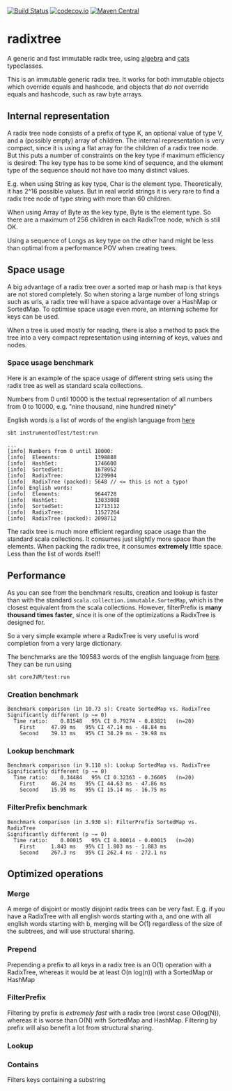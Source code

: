 [![Build Status](https://travis-ci.org/rklaehn/radixtree.png)](https://travis-ci.org/rklaehn/radixtree)
[![codecov.io](http://codecov.io/github/rklaehn/radixtree/coverage.svg?branch=master)](http://codecov.io/github/rklaehn/radixtree?branch=master)
[![Maven Central](https://maven-badges.herokuapp.com/maven-central/com.rklaehn/radixtree_2.11/badge.svg)](https://maven-badges.herokuapp.com/maven-central/com.rklaehn/radixtree_2.11)

# radixtree

A generic and fast immutable radix tree, using [algebra](https://github.com/non/algebra) and [cats](https://github.com/non/cats) typeclasses.

This is an immutable generic radix tree. It works for both immutable objects which override equals and hashcode, and
objects that *do not* override equals and hashcode, such as raw byte arrays.

## Internal representation

A radix tree node consists of a prefix of type K, an optional value of type V, and a (possibly empty) array of children.
The internal representation is very compact, since it is using a flat array for the children of a radix tree node. But
this puts a number of constraints on the key type if maximum efficiency is desired: The key type has to be some kind of
sequence, and the element type of the sequence should not have too many distinct values.

E.g. when using String as key type, Char is the element type. Theoretically, it has 2^16 possible values. But
in real world strings it is very rare to find a radix tree node of type string with more than 60 children.

When using Array of Byte as the key type, Byte is the element type. So there are a maximum of 256 children in each
RadixTree node, which is still OK.

Using a sequence of Longs as key type on the other hand might be less than optimal from a performance POV when creating
trees.

## Space usage

A big advantage of a radix tree over a sorted map or hash map is that keys are not stored completely. So when storing
a large number of long strings such as urls, a radix tree will have a space advantage over a HashMap or SortedMap. To
optimise space usage even more, an interning scheme for keys can be used.

When a tree is used mostly for reading, there is also a method to pack the tree into a very compact representation using interning of keys, values and nodes.

### Space usage benchmark

Here is an example of the space usage of different string sets using the radix tree as well as standard scala collections. 

Numbers from 0 until 10000 is the textual representation of all numbers from 0 to 10000, e.g. "nine thousand, nine hundred ninety"

English words is a list of words of the english language from [here](http://www-01.sil.org/linguistics/wordlists/english/wordlist/wordsEn.txt)
```
sbt instrumentedTest/test:run

...
[info] Numbers from 0 until 10000:
[info] 	Elements:           1398888
[info] 	HashSet:            1746600
[info] 	SortedSet:          1678952
[info] 	RadixTree:          1229904
[info] 	RadixTree (packed): 5648 // <= this is not a typo!
[info] English words:
[info] 	Elements:           9644728
[info] 	HashSet:            13833088
[info] 	SortedSet:          12713112
[info] 	RadixTree:          11527264
[info] 	RadixTree (packed): 2098712
```

The radix tree is much more efficient regarding space usage than the standard scala collections. It consumes just slightly more space than the elements. When packing the radix tree, it consumes **extremely** little space. Less than the list of words itself!

## Performance

As you can see from the benchmark results, creation and lookup is faster than with the standard `scala.collection.immutable.SortedMap`, which is the closest equivalent from the scala collections. However, filterPrefix is **many thousand times faster**, since it is one of the optimizations a RadixTree is designed for.

So a very simple example where a RadixTree is very useful is word completion from a very large dictionary.

The benchmarks are the 109583 words of the english language from  [here](http://www-01.sil.org/linguistics/wordlists/english/wordlist/wordsEn.txt). They can be run using
```
sbt coreJVM/test:run
```

### Creation benchmark

```
Benchmark comparison (in 10.73 s): Create SortedMap vs. RadixTree
Significantly different (p ~= 0)
  Time ratio:    0.81548   95% CI 0.79274 - 0.83821   (n=20)
    First     47.99 ms   95% CI 47.14 ms - 48.84 ms
    Second    39.13 ms   95% CI 38.29 ms - 39.98 ms
```

### Lookup benchmark

```
Benchmark comparison (in 9.110 s): Lookup SortedMap vs. RadixTree
Significantly different (p ~= 0)
  Time ratio:    0.34484   95% CI 0.32363 - 0.36605   (n=20)
    First     46.24 ms   95% CI 44.63 ms - 47.86 ms
    Second    15.95 ms   95% CI 15.14 ms - 16.75 ms
```

### FilterPrefix benchmark

```
Benchmark comparison (in 3.930 s): FilterPrefix SortedMap vs. RadixTree
Significantly different (p ~= 0)
  Time ratio:    0.00015   95% CI 0.00014 - 0.00015   (n=20)
    First     1.843 ms   95% CI 1.803 ms - 1.883 ms
    Second    267.3 ns   95% CI 262.4 ns - 272.1 ns
```

## Optimized operations

### Merge

A merge of disjoint or mostly disjoint radix trees can be very fast. E.g. if you have a RadixTree with all english words
starting with a, and one with all english words starting with b, merging will be O(1) regardless of the size of the 
subtrees, and will use structural sharing.

### Prepend

Prepending a prefix to all keys in a radix tree is an O(1) operation with a RadixTree, whereas it would be at least O(n log(n)) with a SortedMap or HashMap

### FilterPrefix

Filtering by prefix is *extremely fast* with a radix tree (worst case O(log(N)), whereas it is worse than O(N) with
SortedMap and HashMap. Filtering by prefix will also benefit a lot from structural sharing.

### Lookup

### Contains

Filters keys containing a substring

